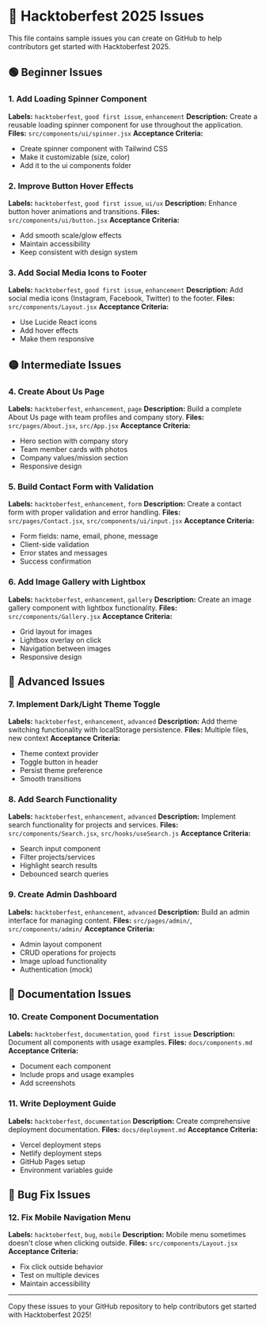 # 🎃 Hacktoberfest 2025 Issues

This file contains sample issues you can create on GitHub to help contributors get started with Hacktoberfest 2025.

## 🟢 Beginner Issues

### 1. Add Loading Spinner Component
**Labels:** `hacktoberfest`, `good first issue`, `enhancement`
**Description:** Create a reusable loading spinner component for use throughout the application.
**Files:** `src/components/ui/spinner.jsx`
**Acceptance Criteria:**
- Create spinner component with Tailwind CSS
- Make it customizable (size, color)
- Add it to the ui components folder

### 2. Improve Button Hover Effects
**Labels:** `hacktoberfest`, `good first issue`, `ui/ux`
**Description:** Enhance button hover animations and transitions.
**Files:** `src/components/ui/button.jsx`
**Acceptance Criteria:**
- Add smooth scale/glow effects
- Maintain accessibility
- Keep consistent with design system

### 3. Add Social Media Icons to Footer
**Labels:** `hacktoberfest`, `good first issue`, `enhancement`
**Description:** Add social media icons (Instagram, Facebook, Twitter) to the footer.
**Files:** `src/components/Layout.jsx`
**Acceptance Criteria:**
- Use Lucide React icons
- Add hover effects
- Make them responsive

## 🟡 Intermediate Issues

### 4. Create About Us Page
**Labels:** `hacktoberfest`, `enhancement`, `page`
**Description:** Build a complete About Us page with team profiles and company story.
**Files:** `src/pages/About.jsx`, `src/App.jsx`
**Acceptance Criteria:**
- Hero section with company story
- Team member cards with photos
- Company values/mission section
- Responsive design

### 5. Build Contact Form with Validation
**Labels:** `hacktoberfest`, `enhancement`, `form`
**Description:** Create a contact form with proper validation and error handling.
**Files:** `src/pages/Contact.jsx`, `src/components/ui/input.jsx`
**Acceptance Criteria:**
- Form fields: name, email, phone, message
- Client-side validation
- Error states and messages
- Success confirmation

### 6. Add Image Gallery with Lightbox
**Labels:** `hacktoberfest`, `enhancement`, `gallery`
**Description:** Create an image gallery component with lightbox functionality.
**Files:** `src/components/Gallery.jsx`
**Acceptance Criteria:**
- Grid layout for images
- Lightbox overlay on click
- Navigation between images
- Responsive design

## 🔴 Advanced Issues

### 7. Implement Dark/Light Theme Toggle
**Labels:** `hacktoberfest`, `enhancement`, `advanced`
**Description:** Add theme switching functionality with localStorage persistence.
**Files:** Multiple files, new context
**Acceptance Criteria:**
- Theme context provider
- Toggle button in header
- Persist theme preference
- Smooth transitions

### 8. Add Search Functionality
**Labels:** `hacktoberfest`, `enhancement`, `advanced`
**Description:** Implement search functionality for projects and services.
**Files:** `src/components/Search.jsx`, `src/hooks/useSearch.js`
**Acceptance Criteria:**
- Search input component
- Filter projects/services
- Highlight search results
- Debounced search queries

### 9. Create Admin Dashboard
**Labels:** `hacktoberfest`, `enhancement`, `advanced`
**Description:** Build an admin interface for managing content.
**Files:** `src/pages/admin/`, `src/components/admin/`
**Acceptance Criteria:**
- Admin layout component
- CRUD operations for projects
- Image upload functionality
- Authentication (mock)

## 📝 Documentation Issues

### 10. Create Component Documentation
**Labels:** `hacktoberfest`, `documentation`, `good first issue`
**Description:** Document all components with usage examples.
**Files:** `docs/components.md`
**Acceptance Criteria:**
- Document each component
- Include props and usage examples
- Add screenshots

### 11. Write Deployment Guide
**Labels:** `hacktoberfest`, `documentation`
**Description:** Create comprehensive deployment documentation.
**Files:** `docs/deployment.md`
**Acceptance Criteria:**
- Vercel deployment steps
- Netlify deployment steps
- GitHub Pages setup
- Environment variables guide

## 🐛 Bug Fix Issues

### 12. Fix Mobile Navigation Menu
**Labels:** `hacktoberfest`, `bug`, `mobile`
**Description:** Mobile menu sometimes doesn't close when clicking outside.
**Files:** `src/components/Layout.jsx`
**Acceptance Criteria:**
- Fix click outside behavior
- Test on multiple devices
- Maintain accessibility

---

Copy these issues to your GitHub repository to help contributors get started with Hacktoberfest 2025!